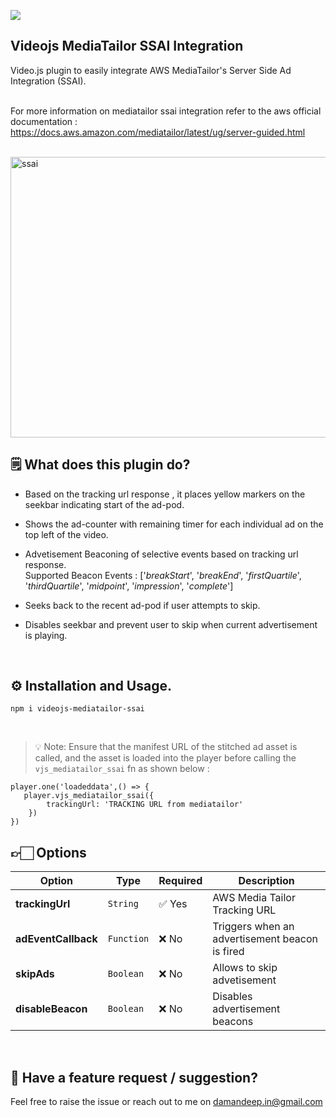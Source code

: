 <a href="https://nodei.co/npm/videojs-mediatailor-ssai/"><img src="https://nodei.co/npm/videojs-mediatailor-ssai.svg"></a>
## Videojs MediaTailor SSAI Integration 
Video.js plugin to easily integrate AWS MediaTailor's Server Side Ad Integration (SSAI). <br/> <br/>

For more information on mediatailor ssai integration refer to the aws official documentation : https://docs.aws.amazon.com/mediatailor/latest/ug/server-guided.html

<br>

<img width="799" height="449" alt="ssai" src="https://github.com/user-attachments/assets/42c6a920-88a1-47df-864f-c92fce9defc6" />


<br>

## 🗒️ What does this plugin do?

* Based on the tracking url response , it places yellow markers on the seekbar indicating start of the ad-pod.

* Shows the ad-counter with remaining timer for each individual ad on the top left of the video.

* Advetisement Beaconing of selective events based on tracking url response. <br>
Supported Beacon Events : ['_breakStart_', '_breakEnd_', '_firstQuartile_', '_thirdQuartile_', '_midpoint_', '_impression_', '_complete_']

* Seeks back to the recent ad-pod if user attempts to skip.

* Disables seekbar and prevent user to skip when current advertisement is playing.

<br>

## ⚙️ Installation and Usage.

```
npm i videojs-mediatailor-ssai
```
<br>

>💡 Note: Ensure that the manifest URL of the stitched ad asset is called, and the asset is loaded into the player before calling the `vjs_mediatailor_ssai` fn as shown below :
```
player.one('loadeddata',() => {
   player.vjs_mediatailor_ssai({
        trackingUrl: 'TRACKING URL from mediatailor'
    })
})
```

## 👉🏻 Options

| Option  | Type     | Required | Description                                                                                                                                                                              |
| ------- | -------- | -------- | ---------------------------------------------------------------------------------------------------------------------------------------------------------------------------------------- |
| **trackingUrl**  | `String` | ✅ Yes    | AWS Media Tailor Tracking URL |
| **adEventCallback** | `Function` | ❌ No | Triggers when an advertisement beacon is fired|
| **skipAds** | `Boolean` | ❌ No | Allows to skip advetisement  | 
| **disableBeacon** | `Boolean` | ❌ No | Disables advertisement beacons | 



<br>


## 💬 Have a feature request / suggestion?
Feel free to raise the issue or reach out to me on damandeep.in@gmail.com 







